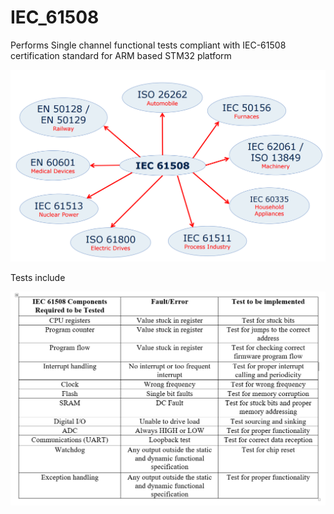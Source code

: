 # IEC_61508
Performs Single channel functional tests compliant with IEC-61508 certification standard for ARM based STM32 platform

![Alt text](/IEC61508.png)

Tests include

![Alt text](/IEC_Tests.png)

